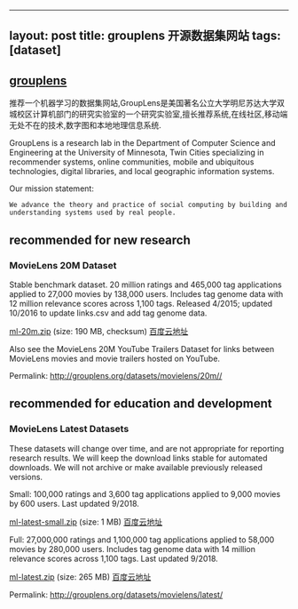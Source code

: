 
--- 
layout: post
title: grouplens 开源数据集网站
tags: [dataset]
---

## [grouplens](https://grouplens.org/datasets)

推荐一个机器学习的数据集网站,GroupLens是美国著名公立大学明尼苏达大学双城校区计算机部门的研究实验室的一个研究实验室,擅长推荐系统,在线社区,移动端无处不在的技术,数字图和本地地理信息系统.

<!-- more -->

GroupLens is a research lab in the Department of Computer Science and Engineering at the University of Minnesota, Twin Cities specializing in recommender systems, online communities, mobile and ubiquitous technologies, digital libraries, and local geographic information systems.

Our mission statement:

    We advance the theory and practice of social computing by building and understanding systems used by real people.

## recommended for new research

### MovieLens 20M Dataset

Stable benchmark dataset. 20 million ratings and 465,000 tag applications applied to 27,000 movies by 138,000 users. Includes tag genome data with 12 million relevance scores across 1,100 tags. Released 4/2015; updated 10/2016 to update links.csv and add tag genome data.

[ml-20m.zip](http://files.grouplens.org/datasets/movielens/ml-20m.zip) (size: 190 MB, checksum)
[百度云地址](https://pan.baidu.com/s/1rcxTOCj46qLW-uWD66xnLw)

Also see the MovieLens 20M YouTube Trailers Dataset for links between MovieLens movies and movie trailers hosted on YouTube.

Permalink: <http://grouplens.org/datasets/movielens/20m//>

## recommended for education and development

### MovieLens Latest Datasets

These datasets will change over time, and are not appropriate for reporting research results. We will keep the download links stable for automated downloads. We will not archive or make available previously released versions.

Small: 100,000 ratings and 3,600 tag applications applied to 9,000 movies by 600 users. Last updated 9/2018.

[ml-latest-small.zip](http://files.grouplens.org/datasets/movielens/ml-latest-small.zip) (size: 1 MB)
[百度云地址](https://pan.baidu.com/s/1pz7iX2VddgM1wuRDDmj-_w)

Full: 27,000,000 ratings and 1,100,000 tag applications applied to 58,000 movies by 280,000 users. Includes tag genome data with 14 million relevance scores across 1,100 tags. Last updated 9/2018.

[ml-latest.zip](http://files.grouplens.org/datasets/movielens/ml-latest.zip) (size: 265 MB)
[百度云地址](https://pan.baidu.com/s/1ZK1f76VYR6xGJPPKmSTxww)

Permalink: http://grouplens.org/datasets/movielens/latest/